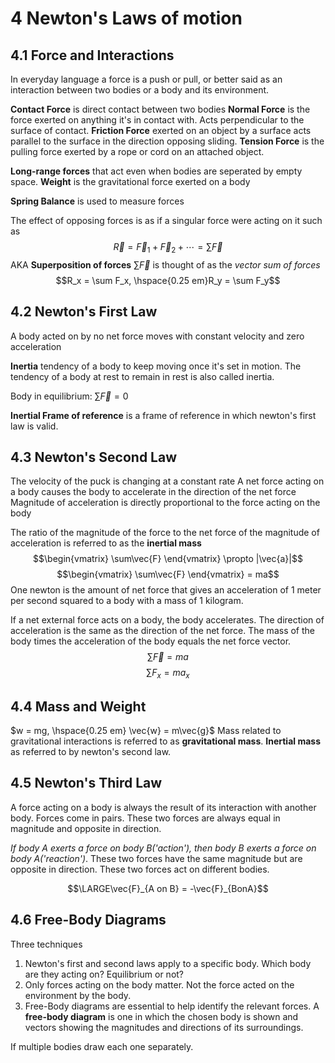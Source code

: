 # 4 Newton's Laws of motion
## 4.1 Force and Interactions
In everyday language a force is a push or pull, or better said as an interaction between two bodies or a body and its environment. 

**Contact Force** is direct contact between two bodies
**Normal Force** is the force exerted on anything it's in contact with. Acts perpendicular to the surface of contact. 
**Friction Force** exerted on an object by a surface acts parallel to the surface in the direction opposing sliding. 
**Tension Force** is the pulling force exerted by a rope or cord on an attached object.

**Long-range forces** that act even when bodies are seperated by empty space.
**Weight** is the gravitational force exerted on a body

**Spring Balance** is used to measure forces

The effect of opposing forces is as if a singular force were acting on it such as
$$\vec{R} = \vec{F}_1 + \vec{F}_2+\cdots = \sum\vec{F}$$
AKA **Superposition of forces**
$\sum\vec{F}$ is thought of as the *vector sum of forces*
$$R_x = \sum F_x, \hspace{0.25 em}R_y = \sum F_y$$

## 4.2 Newton's First Law
A body acted on by no net force moves with constant velocity and zero acceleration

**Inertia** tendency of a body to keep moving once it's set in motion. The tendency of a body at rest to remain in rest is also called inertia. 

Body in equilibrium: $\sum\vec{F} = 0$

**Inertial Frame of reference** is a frame of reference in which newton's first law is valid. 

## 4.3 Newton's Second Law
The velocity of the puck is changing at a constant rate
A net force acting on a body causes the body to accelerate in the direction of the net force
Magnitude of acceleration is directly proportional to the force acting on the body

The ratio of the magnitude of the force to the net force of the magnitude of acceleration is referred to as the **inertial mass** 
$$\begin{vmatrix}
\sum\vec{F}
\end{vmatrix} \propto |\vec{a}|$$
$$\begin{vmatrix}
\sum\vec{F}
\end{vmatrix} = ma$$
One newton is the amount of net force that gives an acceleration of 1 meter per second squared to a body with a mass of 1 kilogram. 

If a net external force acts on a body, the body accelerates. The direction of acceleration is the same as the direction of the net force. The mass of the body times the acceleration of the body equals the net force vector. 
$$\sum\vec{F} = ma$$
$$\sum F_x = ma_x$$
## 4.4 Mass and Weight
$w = mg, \hspace{0.25 em} \vec{w} = m\vec{g}$
Mass related to gravitational interactions is referred to as **gravitational mass**. **Inertial mass** as referred to by newton's second law. 

## 4.5 Newton's Third Law
A force acting on a body is always the result of its interaction with another body. Forces come in pairs. These two forces are always equal in magnitude and opposite in direction.

*If body A exerts a force on body B('action'), then body B exerts a force on body A('reaction')*. These two forces have the same magnitude but are opposite in direction. These two forces act on different bodies. 

$$\LARGE\vec{F}_{A on B} = -\vec{F}_{BonA}$$


## 4.6 Free-Body Diagrams
Three techniques
1. Newton's first and second laws apply to a specific body. Which body are they acting on? Equilibrium or not?
2. Only forces acting on the body matter. Not the force acted on the environment by the body. 
3. Free-Body diagrams are essential to help identify the relevant forces. A **free-body diagram** is one in which the chosen body is shown and vectors showing the magnitudes and directions of its surroundings. 

If multiple bodies draw each one separately.


